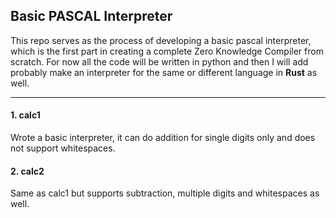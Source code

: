 ## Basic PASCAL Interpreter

This repo serves as the process of developing a basic pascal interpreter, which is the first part in creating a complete Zero Knowledge Compiler from scratch. For now all the code will be written in python and then I will add probably make an interpreter for the same or different language in **Rust** as well.

***

#### 1. calc1

Wrote a basic interpreter, it can do addition for single digits only and does not support whitespaces.

#### 2. calc2

Same as calc1 but supports subtraction, multiple digits and whitespaces as well.